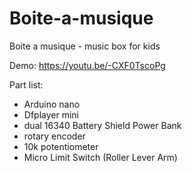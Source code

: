 # Boite-a-musique
Boite a musique - music box for kids

Demo: https://youtu.be/-CXF0TscoPg

Part list:
- Arduino nano
- Dfplayer mini
- dual 16340 Battery Shield Power Bank
- rotary encoder
- 10k potentiometer
- Micro Limit Switch (Roller Lever Arm)
